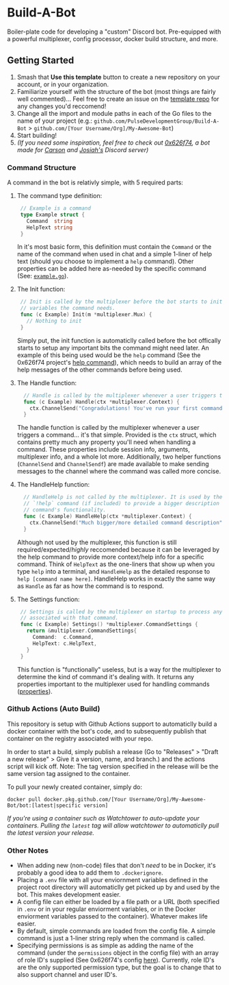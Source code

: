 # Build-A-Bot
Boiler-plate code for developing a "custom" Discord bot. Pre-equipped with a powerful multiplexer, config processor, docker build structure, and more.

## Getting Started
1. Smash that **Use this template** button to create a new repository on your account, or in your organization.
2. Familiarize yourself with the structure of the bot (most things are fairly well commented)... Feel free to create an issue on the [template repo](https://github.com/PulseDevelopmentGroup/Build-A-Bot) for any changes you'd reccomend!
3. Change all the import and module paths in each of the Go files to the name of your project (e.g.: `github.com/PulseDevelopmentGroup/Build-A-Bot` > `github.com/[Your Username/Org]/My-Awesome-Bot`)
4. Start building!
5. _(If you need some inspiration, feel free to check out [0x626f74](https://github.com/PulseDevelopmentGroup/0x626f74), a bot made for [Carson](https://github.com/cs-5) and [Josiah's](https://github.com/JosNun) Discord server)_

### Command Structure

A command in the bot is relativly simple, with 5 required parts:

1. The command type definition:
  
   ```go
    // Example is a command
    type Example struct {
      Command  string
      HelpText string
    }
   ```

   In it's most basic form, this definition must contain the `Command` or the name of the command when used in chat and a simple 1-liner of help text (should you choose to implement a `help` command). Other properties can be added here as-needed by the specific command (See: [`example.go`](https://github.com/PulseDevelopmentGroup/Build-A-Bot/blob/master/command/example.go)).

2. The Init function:
   
   ```go
    // Init is called by the multiplexer before the bot starts to initialize any
    // variables the command needs.
    func (c Example) Init(m *multiplexer.Mux) {
      // Nothing to init
    }
   ```

   Simply put, the init function is automaticlly called before the bot offically starts to setup any important bits the command might need later. An example of this being used would be the `help` command (See the 0x626f74 project's [help command](https://github.com/PulseDevelopmentGroup/0x626f74/blob/master/command/help.go#L24)), which needs to build an array of the help messages of the other commands before being used.

3. The Handle function:

   ```go
     // Handle is called by the multiplexer whenever a user triggers the command.
     func (c Example) Handle(ctx *multiplexer.Context) {
       ctx.ChannelSend("Congradulations! You've run your first command")
     }
   ```

   The handle function is called by the multiplexer whenever a user triggers a command... it's that simple. Provided is the `ctx` struct, which contains pretty much any property  you'll need when handling a command. These properties include session info, arguments, multiplexer info, and a whole lot more. Additionally, two helper functions (`ChannelSend` and `ChannelSendf`) are made available to make sending messages to the channel where the command was called more concise.

4. The HandleHelp function:
   
   ```go
     // HandleHelp is not called by the multiplexer. It is used by the
     // `!help` command (if included) to provide a bigger description of the
     // command's functionality.
     func (c Example) HandleHelp(ctx *multiplexer.Context) {
       ctx.ChannelSend("Much bigger/more detailed command description")
     }
   ```

   Although not used by the multiplexer, this function is still required/expected/_highly_ reccomended because it can be leveraged by the help command to provide more context/help info for a specific command. Think of `HelpText` as the one-liners that show up when you type `help` into a terminal, and `HandleHelp` as the detailed response to `help [command name here]`. HandleHelp works in exactly the same way as `Handle` as far as how the command is to respond.

5. The Settings function:
   
   ```go
    // Settings is called by the multiplexer on startup to process any settings
    // associated with that command.
    func (c Example) Settings() *multiplexer.CommandSettings {
      return &multiplexer.CommandSettings{
        Command:  c.Command,
        HelpText: c.HelpText,
      }
    }
   ```

   This function is "functionally" useless, but is a way for the multiplexer to determine the kind of command it's dealing with. It returns any properties important to the multiplexer used for handling commands ([properties](https://github.com/PulseDevelopmentGroup/Build-A-Bot/blob/master/multiplexer/mux.go#L47)).

### Github Actions (Auto Build)
This repository is setup with Github Actions support to automaticlly build a docker container with the bot's code, and to subsequently publish that container on the registry associated with your repo.

In order to start a build, simply publish a release (Go to "Releases" > "Draft a new release" > Give it a version, name, and branch.) and the actions script will kick off. Note: The tag version specified in the release will be the same version tag assigned to the container. 

To pull your newly created container, simply do:

```
docker pull docker.pkg.github.com/[Your Username/Org]/My-Awesome-Bot/bot:[latest|specific version]
```

_If you're using a container such as Watchtower to auto-update your containers. Pulling the `latest` tag will allow watchtower to automaticlly pull the latest version your release._

### Other Notes
- When adding new (non-code) files that don't _need_ to be in Docker, it's probably a good idea to add them to `.dockerignore`.
- Placing a `.env` file with all your enviornment variables defined in the project root directory will automaticlly get picked up by and used by the bot. This makes development easier.
- A config file can either be loaded by a file path or a URL (both specified in `.env` or in your regular enviorment variables, or in the Docker enviorment variables passed to the container). Whatever makes life easier.
- By default, simple commands are loaded from the config file. A simple command is just a 1-liner string reply when the command is called.
- Specifying permissions is as simple as adding the name of the command (under the `permissions` object in the config file) with an array of role ID's supplied (See 0x626f74's config [here](https://github.com/PulseDevelopmentGroup/0x626f74/blob/master/config.json)). Currently, role ID's are the only supported permission type, but the goal is to change that to also support channel and user ID's.